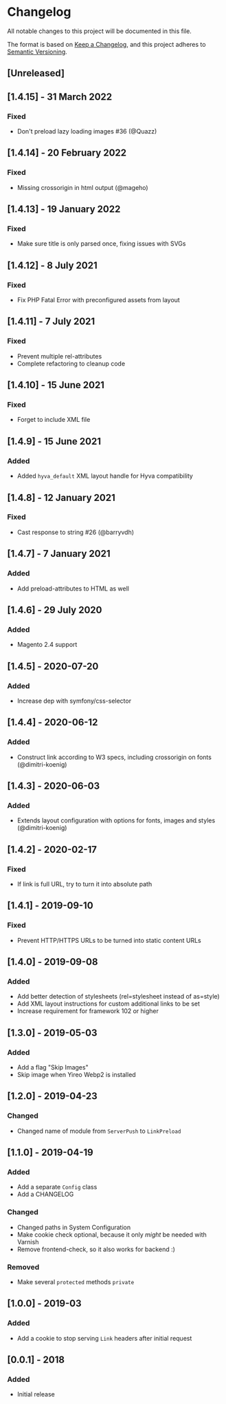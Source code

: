 # Changelog
All notable changes to this project will be documented in this file.

The format is based on [Keep a Changelog](https://keepachangelog.com/en/1.0.0/),
and this project adheres to [Semantic Versioning](https://semver.org/spec/v2.0.0.html).

## [Unreleased]

## [1.4.15] - 31 March 2022
### Fixed
- Don't preload lazy loading images #36 (@Quazz)

## [1.4.14] - 20 February 2022
### Fixed
- Missing crossorigin in html output (@mageho)

## [1.4.13] - 19 January 2022
### Fixed
- Make sure title is only parsed once, fixing issues with SVGs

## [1.4.12] - 8 July 2021
### Fixed
- Fix PHP Fatal Error with preconfigured assets from layout

## [1.4.11] - 7 July 2021
### Fixed
- Prevent multiple rel-attributes
- Complete refactoring to cleanup code

## [1.4.10] - 15 June 2021
### Fixed
- Forget to include XML file

## [1.4.9] - 15 June 2021
### Added
- Added `hyva_default` XML layout handle for Hyva compatibility

## [1.4.8] - 12 January 2021
### Fixed
- Cast response to string #26 (@barryvdh)

## [1.4.7] - 7 January 2021
### Added
- Add preload-attributes to HTML as well

## [1.4.6] - 29 July 2020
### Added
- Magento 2.4 support

## [1.4.5] - 2020-07-20
### Added
- Increase dep with symfony/css-selector

## [1.4.4] - 2020-06-12
### Added
- Construct link according to W3 specs, including crossorigin on fonts (@dimitri-koenig)

## [1.4.3] - 2020-06-03
### Added
- Extends layout configuration with options for fonts, images and styles (@dimitri-koenig)

## [1.4.2] - 2020-02-17
### Fixed
- If link is full URL, try to turn it into absolute path

## [1.4.1] - 2019-09-10
### Fixed
- Prevent HTTP/HTTPS URLs to be turned into static content URLs

## [1.4.0] - 2019-09-08
### Added
- Add better detection of stylesheets (rel=stylesheet instead of as=style)
- Add XML layout instructions for custom additional links to be set
- Increase requirement for framework 102 or higher

## [1.3.0] - 2019-05-03
### Added
- Add a flag "Skip Images" 
- Skip image when Yireo Webp2 is installed

## [1.2.0] - 2019-04-23
### Changed
- Changed name of module from `ServerPush` to `LinkPreload`

## [1.1.0] - 2019-04-19
### Added
- Add a separate `Config` class
- Add a CHANGELOG

### Changed
- Changed paths in System Configuration
- Make cookie check optional, because it only *might* be needed with Varnish
- Remove frontend-check, so it also works for backend :)

### Removed
- Make several `protected` methods `private`

## [1.0.0] - 2019-03
### Added
- Add a cookie to stop serving `Link` headers after initial request

## [0.0.1] - 2018
### Added
- Initial release

